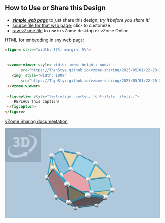 
## How to Use or Share this Design

 - [***simple web page***](<https://ThynStyx.github.io/vzome-sharing/2025/05/01/22-20-39-4-and-11/>) to just share this design; *try it before you share it!*
 - [source file for that web page](<https://github.com/ThynStyx/vzome-sharing/edit/main/2025/05/01/22-20-39-4-and-11/index.md>); click to customize
 - [raw vZome file](<https://raw.githubusercontent.com/ThynStyx/vzome-sharing/main/2025/05/01/22-20-39-4-and-11/4-and-11.vZome>) to use in vZome desktop or vZome Online
 
 HTML for embedding in any web page:
 ```html
<figure style="width: 87%; margin: 5%">
  
  
  <vzome-viewer style="width: 100%; height: 60dvh" 
        src="https://ThynStyx.github.io/vzome-sharing/2025/05/01/22-20-39-4-and-11/4-and-11.vZome" >
    <img  style="width: 100%"
        src="https://ThynStyx.github.io/vzome-sharing/2025/05/01/22-20-39-4-and-11/4-and-11.png" >
  </vzome-viewer>

  <figcaption style="text-align: center; font-style: italic;">
     REPLACE this caption!
  </figcaption>
</figure>

 ```

[vZome Sharing documentation](https://vzome.github.io/vzome/sharing.html#how-it-works)

![Image](<4-and-11.png>)

